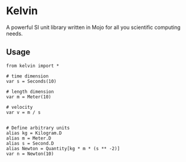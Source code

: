 # Kelvin

A powerful SI unit library written in Mojo for all you scientific computing needs.


## Usage

```mojo
from kelvin import *

# time dimension
var s = Seconds(10)

# length dimension
var m = Meter(10)

# velocity
var v = m / s


# Define arbitrary units
alias kg = Kilogram.D
alias m = Meter.D
alias s = Second.D
alias Newton = Quantity[kg * m * (s ** -2)]
var n = Newton(10)
```